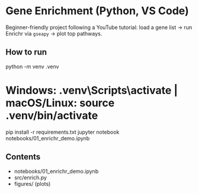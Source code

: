 # Gene Enrichment (Python, VS Code)

Beginner-friendly project following a YouTube tutorial: load a gene list → run Enrichr via `gseapy` → plot top pathways.

## How to run
python -m venv .venv
# Windows: .venv\Scripts\activate  |  macOS/Linux: source .venv/bin/activate
pip install -r requirements.txt
jupyter notebook notebooks/01_enrichr_demo.ipynb

## Contents
- notebooks/01_enrichr_demo.ipynb
- src/enrich.py
- figures/ (plots)
